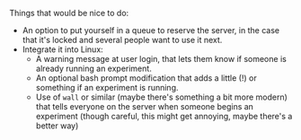 Things that would be nice to do:

 - An option to put yourself in a queue to reserve the server, in the case that it's locked and several people want to use it next.
 - Integrate it into Linux:
   - A warning message at user login, that lets them know if someone is already running an experiment.
   - An optional bash prompt modification that adds a little (!) or something if an experiment is running.
   - Use of `wall` or similar (maybe there's something a bit more modern) that tells everyone on the server when someone begins an experiment (though careful, this might get annoying, maybe there's a better way)
